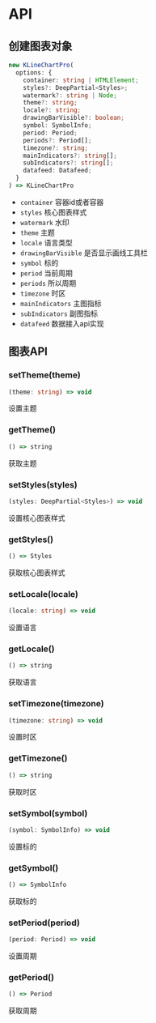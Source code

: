 # API

## 创建图表对象
```typescript
new KLineChartPro(
  options: {
    container: string | HTMLElement;
    styles?: DeepPartial<Styles>;
    watermark?: string | Node;
    theme?: string;
    locale?: string;
    drawingBarVisible?: boolean;
    symbol: SymbolInfo;
    period: Period;
    periods?: Period[];
    timezone?: string;
    mainIndicators?: string[];
    subIndicators?: string[];
    datafeed: Datafeed;
  }
) => KLineChartPro
```
+ `container` 容器id或者容器
+ `styles` 核心图表样式
+ `watermark` 水印
+ `theme` 主题
+ `locale` 语言类型
+ `drawingBarVisible` 是否显示画线工具栏
+ `symbol` 标的
+ `period` 当前周期
+ `periods` 所以周期
+ `timezone` 时区
+ `mainIndicators` 主图指标
+ `subIndicators` 副图指标
+ `datafeed` 数据接入api实现

## 图表API
### setTheme(theme)
```typescript
(theme: string) => void
```
设置主题

### getTheme()
```typescript
() => string
```
获取主题

### setStyles(styles)
```typescript
(styles: DeepPartial<Styles>) => void
```
设置核心图表样式

### getStyles()
```typescript
() => Styles
```
获取核心图表样式

### setLocale(locale)
```typescript
(locale: string) => void
```
设置语言

### getLocale()
```typescript
() => string
```
获取语言

### setTimezone(timezone)
```typescript
(timezone: string) => void
```
设置时区

### getTimezone()
```typescript
() => string
```
获取时区

### setSymbol(symbol)
```typescript
(symbol: SymbolInfo) => void
```
设置标的

### getSymbol()
```typescript
() => SymbolInfo
```
获取标的

### setPeriod(period)
```typescript
(period: Period) => void
```
设置周期

### getPeriod()
```typescript
() => Period
```
获取周期
